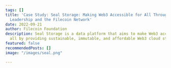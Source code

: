 ```yaml
---
tags: []
title: 'Case Study: Seal Storage: Making Web3 Accessible for All Through Ecosystem
  Leadership and the Filecoin Network'
date: 2022-09-21
author: Filecoin Foundation
description: Seal Storage is a data platform that aims to make Web3 accessible for
  all by providing sustainable, immutable, and affordable Web3 cloud storage.
featured: false
recommendedPosts: []
image: "/images/seal.png"

---
```

